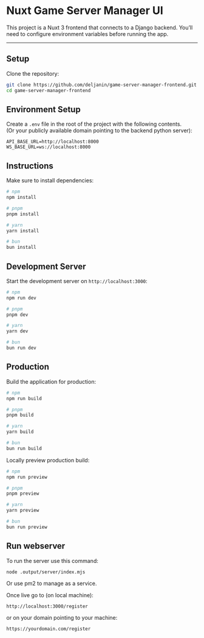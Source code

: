 # Nuxt Game Server Manager UI

This project is a Nuxt 3 frontend that connects to a Django backend. You’ll need to configure environment variables before running the app.

---

## Setup

Clone the repository:

```bash
git clone https://github.com/deljanin/game-server-manager-frontend.git
cd game-server-manager-frontend
```

## Environment Setup

Create a `.env` file in the root of the project with the following contents. <br> (Or your publicly available domain pointing to the backend python server):

```env
API_BASE_URL=http://localhost:8000
WS_BASE_URL=ws://localhost:8000
```

## Instructions

Make sure to install dependencies:

```bash
# npm
npm install

# pnpm
pnpm install

# yarn
yarn install

# bun
bun install
```

## Development Server

Start the development server on `http://localhost:3000`:

```bash
# npm
npm run dev

# pnpm
pnpm dev

# yarn
yarn dev

# bun
bun run dev
```

## Production

Build the application for production:

```bash
# npm
npm run build

# pnpm
pnpm build

# yarn
yarn build

# bun
bun run build
```

Locally preview production build:

```bash
# npm
npm run preview

# pnpm
pnpm preview

# yarn
yarn preview

# bun
bun run preview
```

## Run webserver

To run the server use this command:

```bash
node .output/server/index.mjs
```

Or use pm2 to manage as a service.

Once live go to (on local machine):

```
http://localhost:3000/register
```

or on your domain pointing to your machine:

```
https://yourdomain.com/register
```
